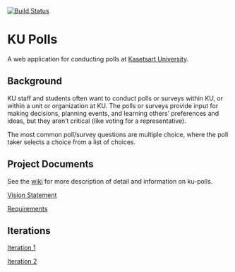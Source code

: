 [![Build Status](https://app.travis-ci.com/Isolation666/ku-polls.svg?branch=main)](https://app.travis-ci.com/Isolation666/ku-polls)

# KU Polls

A web application for conducting polls at [Kasetsart University](https://www.ku.ac.th).


## Background

KU staff and students often want to conduct polls or surveys within KU, or within a unit or organization at KU. The polls or surveys provide input for making decisions, planning events, and learning others’ preferences and ideas, but they aren’t critical (like voting for a representative).

The most common poll/survey questions are multiple choice, where the poll taker selects a choice from a list of choices.

## Project Documents

See the [wiki](../../wiki) for more description of detail and information on ku-polls.

[Vision Statement](../../wiki/Vision-Statement)

[Requirements](../../wiki/Requirements)

## Iterations

[Iteration 1](../../wiki/Iteration-1-Plan)

[Iteration 2](../../wiki/Iteration-2-Plan)
